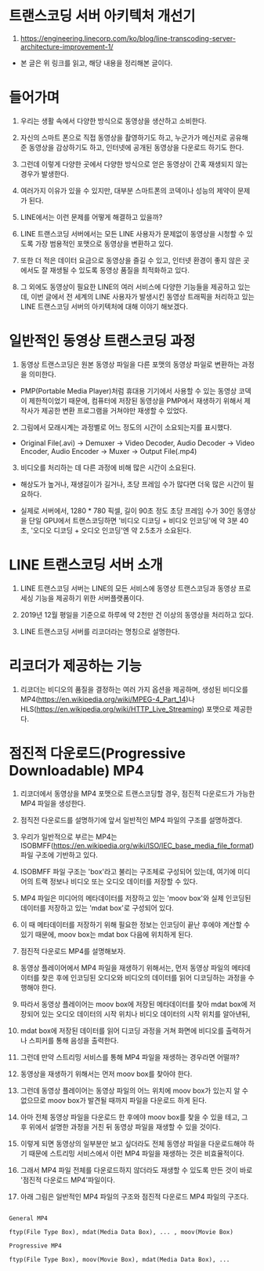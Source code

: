# 트랜스코딩 서버 아키텍처 개선기

1. https://engineering.linecorp.com/ko/blog/line-transcoding-server-architecture-improvement-1/

- 본 글은 위 링크를 읽고, 해당 내용을 정리해본 글이다.

# 들어가며

1. 우리는 생활 속에서 다양한 방식으로 동영상을 생산하고 소비한다.

2. 자신의 스마트 폰으로 직접 동영상을 촬영하기도 하고, 누군가가 메신저로 공유해 준 동영상을 감상하기도 하고, 인터넷에 공개된 동영상을 다운로드 하기도 한다.

3. 그런데 이렇게 다양한 곳에서 다양한 방식으로 얻은 동영상이 간혹 재생되지 않는 경우가 발생한다.

4. 여러가지 이유가 있을 수 있지만, 대부분 스마트폰의 코덱이나 성능의 제약이 문제가 된다.

5. LINE에서는 이런 문제를 어떻게 해결하고 있을까?

6. LINE 트랜스코딩 서버에서는 모든 LINE 사용자가 문제없이 동영상을 시청할 수 있도록 가장 범용적인 포맷으로 동영상을 변환하고 있다.

7. 또한 더 적은 데이터 요금으로 동영상을 즐길 수 있고, 인터넷 환경이 좋지 않은 곳에서도 잘 재생될 수 있도록 동영상 품질을 최적화하고 있다.

8. 그 외에도 동영상이 필요한 LINE의 여러 서비스에 다양한 기능들을 제공하고 있는데, 이번 글에서 전 세계의 LINE 사용자가 발생시킨 동영상 트래픽을 처리하고 있는 LINE 트랜스코딩 서버의 아키텍처에 대해 이야기 해보겠다.

# 일반적인 동영상 트랜스코딩 과정

1. 동영상 트랜스코딩은 원본 동영상 파일을 다른 포맷의 동영상 파일로 변환하는 과정을 의미한다.

- PMP(Portable Media Player)처럼 휴대용 기기에서 사용할 수 있는 동영상 코덱이 제한적이었기 때문에, 컴퓨터에 저장된 동영상을 PMP에서 재생하기 위해서 제작사가 제공한 변환 프로그램을 거쳐야만 재생할 수 있었다.

2. 그림에서 모래시계는 과정별로 어느 정도의 시간이 소요되는지를 표시했다.

- Original File(.avi) -> Demuxer -> Video Decoder, Audio Decoder -> Video Encoder, Audio Encoder -> Muxer -> Output File(.mp4)

3. 비디오를 처리하는 데 다른 과정에 비해 많은 시간이 소요된다.

- 해상도가 높거나, 재생길이가 길거나, 초당 프레임 수가 많다면 더욱 많은 시간이 필요하다.

- 실제로 서버에서, 1280 * 780 픽셀, 길이 90초 정도 초당 프레임 수가 30인 동영상을 단일 GPU에서 트랜스코딩하면 '비디오 디코딩 + 비디오 인코딩'에 약 3분 40초, '오디오 디코딩 + 오디오 인코딩'엔 약 2.5초가 소요된다.

# LINE 트랜스코딩 서버 소개

1. LINE 트랜스코딩 서버는 LINE의 모든 서비스에 동영상 트랜스코딩과 동영상 프로세싱 기능을 제공하기 위한 서버플랫폼이다.

2. 2019년 12월 평일을 기준으로 하루에 약 2천만 건 이상의 동영상을 처리하고 있다.

3. LINE 트랜스코딩 서버를 리코더라는 명칭으로 설명한다.

# 리코더가 제공하는 기능

1. 리코더는 비디오의 품질을 결정하는 여러 가지 옵션을 제공하며, 생성된 비디오를 MP4(https://en.wikipedia.org/wiki/MPEG-4_Part_14)나 HLS(https://en.wikipedia.org/wiki/HTTP_Live_Streaming) 포맷으로 제공한다.

# 점진적 다운로드(Progressive Downloadable) MP4

1. 리코더에서 동영상을 MP4 포맷으로 트랜스코딩할 경우, 점진적 다운로드가 가능한 MP4 파일을 생성한다.

2. 점직전 다운로드를 설명하기에 앞서 일반적인 MP4 파일의 구조를 설명하겠다.

3. 우리가 일반적으로 부르는 MP4는 ISOBMFF(https://en.wikipedia.org/wiki/ISO/IEC_base_media_file_format) 파일 구조에 기반하고 있다.

4. ISOBMFF 파일 구조는 'box'라고 불리는 구조체로 구성되어 있는데, 여기에 미디어의 트랙 정보나 비디오 또는 오디오 데이터를 저장할 수 있다.

5. MP4 파일은 미디어의 메타데이터를 저장하고 있는 'moov box'와 실제 인코딩된 데이터를 저장하고 있는 'mdat box'로 구성되어 있다.

6. 이 때 메타데이터를 저장하기 위해 필요한 정보는 인코딩이 끝난 후에야 계산할 수 있기 때문에, moov box는 mdat box 다음에 위치하게 된다.

7. 점진적 다운로드 MP4를 설명해보자.

8. 동영상 플레이어에서 MP4 파일을 재생하기 위해서는, 먼저 동영상 파일의 메타데이터를 찾은 후에 인코딩된 오디오와 비디오의 데이터를 읽어 디코딩하는 과정을 수행해야 한다.

9. 따라서 동영상 플레이어는 moov box에 저장된 메타데이터를 찾아 mdat box에 저장되어 있는 오디오 데이터의 시작 위치나 비디오 데이터의 시작 위치를 알아낸뒤,

10. mdat box에 저장된 데이터를 읽어 디코딩 과정을 거쳐 화면에 비디오를 출력하거나 스피커를 통해 음성을 출력한다.

11. 그런데 만약 스트리밍 서비스를 통해 MP4 파일을 재생하는 경우라면 어떨까?

12. 동영상을 재생하기 위해서는 먼저 moov box를 찾아야 한다.

13. 그런데 동영상 플레이어는 동영상 파일의 어느 위치에 moov box가 있는지 알 수 없으므로 moov box가 발견될 때까지 파일을 다운로드 하게 된다.

14. 아마 전체 동영상 파일을 다운로드 한 후에야 moov box를 찾을 수 있을 테고, 그 후 위에서 설명한 과정을 거친 뒤 동영상 파일을 재생할 수 있을 것이다.

15. 이렇게 되면 동영상의 일부분만 보고 싶더라도 전체 동영상 파일을 다운로드해야 하기 때문에 스트리밍 서비스에서 이런 MP4 파일을 재생하는 것은 비효율적이다.

16. 그래서 MP4 파일 전체를 다운로드하지 않더라도 재생할 수 있도록 만든 것이 바로 '점진적 다운로드 MP4'파일이다.

17. 아래 그림은 일반적인 MP4 파일의 구조와 점진적 다운로드 MP4 파일의 구조다.

```

General MP4

ftyp(File Type Box), mdat(Media Data Box), ... , moov(Movie Box)

Progressive MP4

ftyp(File Type Box), moov(Movie Box), mdat(Media Data Box), ...

```